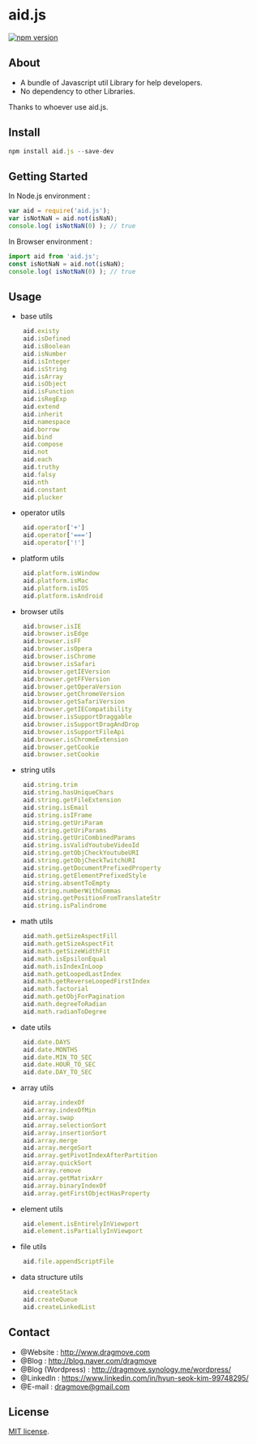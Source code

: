 # aid.js
[![npm version](https://badge.fury.io/js/aid.js.svg)](https://www.npmjs.com/package/aid.js)


## About
* A bundle of Javascript util Library for help developers.
* No dependency to other Libraries.

Thanks to whoever use aid.js.


## Install
```javascript
npm install aid.js --save-dev
```


## Getting Started
In Node.js environment :
```javascript
var aid = require('aid.js');
var isNotNaN = aid.not(isNaN);
console.log( isNotNaN(0) ); // true
```

In Browser environment :
```javascript
import aid from 'aid.js';
const isNotNaN = aid.not(isNaN);
console.log( isNotNaN(0) ); // true
```

## Usage
* base utils
```javascript
    aid.existy
    aid.isDefined
    aid.isBoolean
    aid.isNumber
    aid.isInteger
    aid.isString
    aid.isArray
    aid.isObject
    aid.isFunction
    aid.isRegExp
    aid.extend
    aid.inherit
    aid.namespace
    aid.borrow
    aid.bind
    aid.compose
    aid.not
    aid.each
    aid.truthy
    aid.falsy
    aid.nth
    aid.constant
    aid.plucker
```

* operator utils
```javascript
    aid.operator['+']
    aid.operator['===']
    aid.operator['!']
```

* platform utils
```javascript
    aid.platform.isWindow
    aid.platform.isMac
    aid.platform.isIOS
    aid.platform.isAndroid
```

* browser utils 
```javascript
    aid.browser.isIE
    aid.browser.isEdge
    aid.browser.isFF
    aid.browser.isOpera
    aid.browser.isChrome
    aid.browser.isSafari
    aid.browser.getIEVersion
    aid.browser.getFFVersion
    aid.browser.getOperaVersion
    aid.browser.getChromeVersion
    aid.browser.getSafariVersion
    aid.browser.getIECompatibility
    aid.browser.isSupportDraggable
    aid.browser.isSupportDragAndDrop
    aid.browser.isSupportFileApi
    aid.browser.isChromeExtension
    aid.browser.getCookie
    aid.browser.setCookie
```

* string utils 
```javascript
    aid.string.trim
    aid.string.hasUniqueChars
    aid.string.getFileExtension
    aid.string.isEmail
    aid.string.isIFrame
    aid.string.getUriParam
    aid.string.getUriParams
    aid.string.getUriCombinedParams
    aid.string.isValidYoutubeVideoId
    aid.string.getObjCheckYoutubeURI
    aid.string.getObjCheckTwitchURI
    aid.string.getDocumentPrefixedProperty
    aid.string.getElementPrefixedStyle
    aid.string.absentToEmpty
    aid.string.numberWithCommas
    aid.string.getPositionFromTranslateStr
    aid.string.isPalindrome
```

* math utils 
```javascript
    aid.math.getSizeAspectFill
    aid.math.getSizeAspectFit
    aid.math.getSizeWidthFit
    aid.math.isEpsilonEqual
    aid.math.isIndexInLoop
    aid.math.getLoopedLastIndex
    aid.math.getReverseLoopedFirstIndex
    aid.math.factorial
    aid.math.getObjForPagination
    aid.math.degreeToRadian
    aid.math.radianToDegree
```

* date utils 
```javascript
    aid.date.DAYS
    aid.date.MONTHS
    aid.date.MIN_TO_SEC
    aid.date.HOUR_TO_SEC
    aid.date.DAY_TO_SEC
```

* array utils 
```javascript
    aid.array.indexOf
    aid.array.indexOfMin
    aid.array.swap
    aid.array.selectionSort
    aid.array.insertionSort
    aid.array.merge
    aid.array.mergeSort
    aid.array.getPivotIndexAfterPartition
    aid.array.quickSort
    aid.array.remove
    aid.array.getMatrixArr
    aid.array.binaryIndexOf
    aid.array.getFirstObjectHasProperty
```

* element utils
```javascript
    aid.element.isEntirelyInViewport
    aid.element.isPartiallyInViewport
```

* file utils
```javascript
    aid.file.appendScriptFile
```

* data structure utils
```javascript
    aid.createStack
    aid.createQueue
    aid.createLinkedList
```


## Contact
* @Website : http://www.dragmove.com
* @Blog : http://blog.naver.com/dragmove
* @Blog (Wordpress) : http://dragmove.synology.me/wordpress/
* @LinkedIn : https://www.linkedin.com/in/hyun-seok-kim-99748295/
* @E-mail : dragmove@gmail.com


## License
[MIT license](http://danro.mit-license.org/).